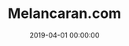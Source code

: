 ---
layout: inner
position: right
title: 'Melancaran.com'
lead_text: 'A Tour and Activities Online Booking System. I maintained the already established system and implemented some new features.'
tags: ['MySQL', 'PHP, Yii 2', 'JS, jQuery']
featured_image: ['/img/posts/melancaran-min.png']
date: 2019-04-01 00:00:00
categories: ['Web', 'API Service']
project_link: ''
button_icon: ''
button_text: ''
order: 21
visible: 1
company: 'Freelance'
---